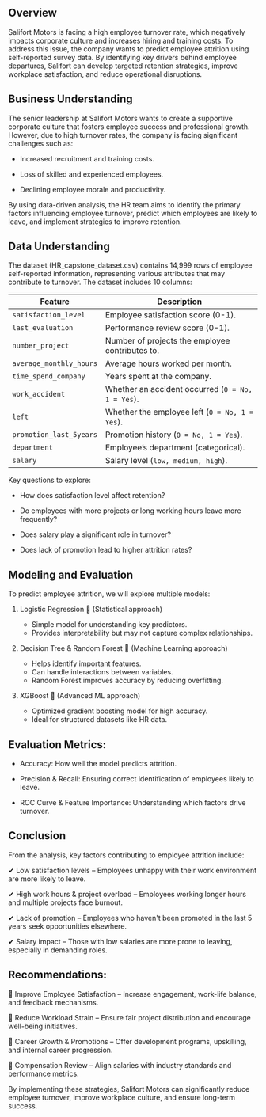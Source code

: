 ## Overview

Salifort Motors is facing a high employee turnover rate, which negatively impacts corporate culture and increases hiring and training costs. To address this issue, the company wants to predict employee attrition using self-reported survey data. By identifying key drivers behind employee departures, Salifort can develop targeted retention strategies, improve workplace satisfaction, and reduce operational disruptions.

## Business Understanding

The senior leadership at Salifort Motors wants to create a supportive corporate culture that fosters employee success and professional growth. However, due to high turnover rates, the company is facing significant challenges such as:

* Increased recruitment and training costs.

* Loss of skilled and experienced employees.

* Declining employee morale and productivity.

By using data-driven analysis, the HR team aims to identify the primary factors influencing employee turnover, predict which employees are likely to leave, and implement strategies to improve retention.

## Data Understanding

The dataset (HR_capstone_dataset.csv) contains 14,999 rows of employee self-reported information, representing various attributes that may contribute to turnover. The dataset includes 10 columns:

| **Feature**               | **Description** |
|---------------------------|----------------|
| `satisfaction_level`      | Employee satisfaction score (0-1). |
| `last_evaluation`        | Performance review score (0-1). |
| `number_project`        | Number of projects the employee contributes to. |
| `average_monthly_hours` | Average hours worked per month. |
| `time_spend_company`    | Years spent at the company. |
| `work_accident`         | Whether an accident occurred (`0 = No, 1 = Yes`). |
| `left`                 | Whether the employee left (`0 = No, 1 = Yes`). |
| `promotion_last_5years` | Promotion history (`0 = No, 1 = Yes`). |
| `department`           | Employee’s department (categorical). |
| `salary`              | Salary level (`low, medium, high`). |

Key questions to explore:

* How does satisfaction level affect retention?

* Do employees with more projects or long working hours leave more frequently?

* Does salary play a significant role in turnover?

* Does lack of promotion lead to higher attrition rates?

## Modeling and Evaluation

To predict employee attrition, we will explore multiple models:

1. Logistic Regression 🧠 (Statistical approach)
   * Simple model for understanding key predictors.
   * Provides interpretability but may not capture complex relationships.

2. Decision Tree & Random Forest 🌲 (Machine Learning approach)
   * Helps identify important features.
   * Can handle interactions between variables.
   * Random Forest improves accuracy by reducing overfitting.
     
3. XGBoost 🚀 (Advanced ML approach)
   * Optimized gradient boosting model for high accuracy.
   * Ideal for structured datasets like HR data.

## Evaluation Metrics:

* Accuracy: How well the model predicts attrition.

* Precision & Recall: Ensuring correct identification of employees likely to leave.

* ROC Curve & Feature Importance: Understanding which factors drive turnover.

## Conclusion

From the analysis, key factors contributing to employee attrition include: 

✔ Low satisfaction levels – Employees unhappy with their work environment are more likely to leave. 

✔ High work hours & project overload – Employees working longer hours and multiple projects face burnout. 

✔ Lack of promotion – Employees who haven't been promoted in the last 5 years seek opportunities elsewhere. 

✔ Salary impact – Those with low salaries are more prone to leaving, especially in demanding roles.

## Recommendations:

🔹 Improve Employee Satisfaction – Increase engagement, work-life balance, and feedback mechanisms. 

🔹 Reduce Workload Strain – Ensure fair project distribution and encourage well-being initiatives. 

🔹 Career Growth & Promotions – Offer development programs, upskilling, and internal career progression. 

🔹 Compensation Review – Align salaries with industry standards and performance metrics.

By implementing these strategies, Salifort Motors can significantly reduce employee turnover, improve workplace culture, and ensure long-term success.
